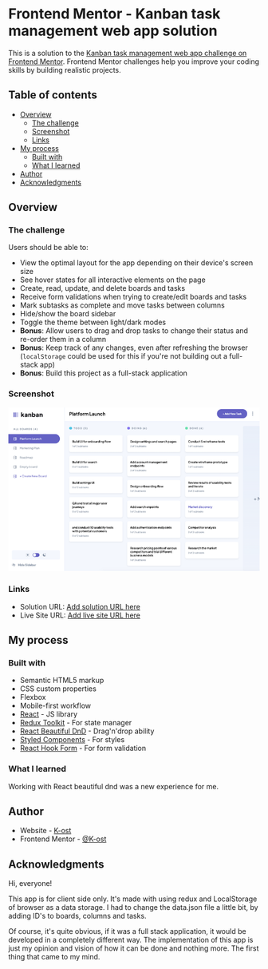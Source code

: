 # Frontend Mentor - Kanban task management web app solution

This is a solution to the [Kanban task management web app challenge on Frontend Mentor](https://www.frontendmentor.io/challenges/kanban-task-management-web-app-wgQLt-HlbB). Frontend Mentor challenges help you improve your coding skills by building realistic projects. 

## Table of contents

- [Overview](#overview)
  - [The challenge](#the-challenge)
  - [Screenshot](#screenshot)
  - [Links](#links)
- [My process](#my-process)
  - [Built with](#built-with)
  - [What I learned](#what-i-learned)
- [Author](#author)
- [Acknowledgments](#acknowledgments)

## Overview

### The challenge

Users should be able to:

- View the optimal layout for the app depending on their device's screen size
- See hover states for all interactive elements on the page
- Create, read, update, and delete boards and tasks
- Receive form validations when trying to create/edit boards and tasks
- Mark subtasks as complete and move tasks between columns
- Hide/show the board sidebar
- Toggle the theme between light/dark modes
- **Bonus**: Allow users to drag and drop tasks to change their status and re-order them in a column
- **Bonus**: Keep track of any changes, even after refreshing the browser (`localStorage` could be used for this if you're not building out a full-stack app)
- **Bonus**: Build this project as a full-stack application

### Screenshot

![](./screenshot.jpg)

### Links

- Solution URL: [Add solution URL here](https://your-solution-url.com)
- Live Site URL: [Add live site URL here](https://your-live-site-url.com)

## My process

### Built with

- Semantic HTML5 markup
- CSS custom properties
- Flexbox
- Mobile-first workflow
- [React](https://reactjs.org/) - JS library
- [Redux Toolkit](https://redux-toolkit.js.org/) - For state manager
- [React Beautiful DnD](https://github.com/atlassian/react-beautiful-dnd) - Drag'n'drop ability
- [Styled Components](https://styled-components.com/) - For styles
- [React Hook Form](https://react-hook-form.com/) - For form validation

### What I learned

Working with React beautiful dnd was a new experience for me.

## Author

- Website - [K-ost](https://github.com/K-ost)
- Frontend Mentor - [@K-ost](https://www.frontendmentor.io/profile/K-ost)

## Acknowledgments

Hi, everyone!

This app is for client side only. It's made with using redux and LocalStorage of browser as a data storage. I had to change the data.json file a little bit, by adding ID's to boards, columns and tasks.

Of course, it's quite obvious, if it was a full stack application, it would be developed in a completely different way. The implementation of this app is just my opinion and vision of how it can be done and nothing more. The first thing that came to my mind.
